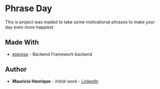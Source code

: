 # Phrase Day

This is project was maded to take some motivational phrases to make your day even more happiest

## Made With

- [express](http://www.dropwizard.io/1.0.2/docs/) - Backend Framework backend

## Author

- **Mauricio Henrique** - _Initial work_ - [LinkedIn](https://github.com/PurpleBooth)

